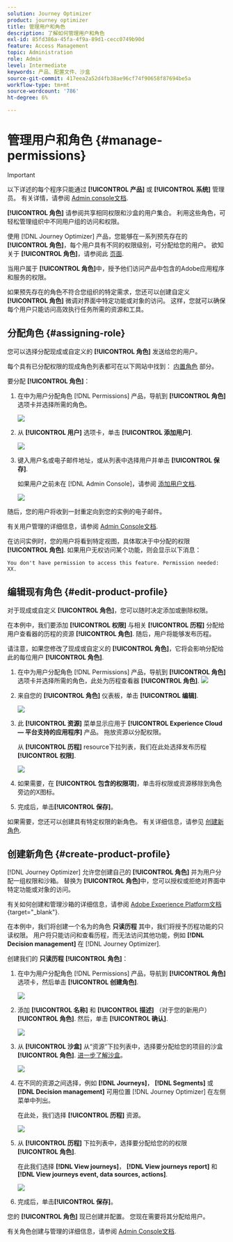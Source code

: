 ```yaml
---
solution: Journey Optimizer
product: journey optimizer
title: 管理用户和角色
description: 了解如何管理用户和角色
exl-id: 85fd386a-45fa-4f9a-89d1-cecc0749b90d
feature: Access Management
topic: Administration
role: Admin
level: Intermediate
keywords: 产品、配置文件、沙盒
source-git-commit: 417eea2a52d4fb38ae96cf74f90658f87694be5a
workflow-type: tm+mt
source-wordcount: '786'
ht-degree: 6%

---
```


# 管理用户和角色 {#manage-permissions}

>[!IMPORTANT]
>
> 以下详述的每个程序只能通过 **[!UICONTROL 产品]** 或 **[!UICONTROL 系统]** 管理员。 有关详情，请参阅 [Admin console文档](https://helpx.adobe.com/enterprise/admin-guide.html/enterprise/using/admin-roles.ug.html).

**[!UICONTROL 角色]** 请参阅共享相同权限和沙盒的用户集合。 利用这些角色，可轻松管理组织中不同用户组的访问和权限。

使用 [!DNL Journey Optimizer] 产品，您能够在一系列预先存在的 **[!UICONTROL 角色]**，每个用户具有不同的权限级别，可分配给您的用户。 欲知关于 **[!UICONTROL 角色]**，请参阅此 [页面](ootb-product-profiles.md).

当用户属于 **[!UICONTROL 角色]**&#x200B;中，授予他们访问产品中包含的Adobe应用程序和服务的权限。

如果预先存在的角色不符合您组织的特定需求，您还可以创建自定义 **[!UICONTROL 角色]** 微调对界面中特定功能或对象的访问。 这样，您就可以确保每个用户只能访问高效执行任务所需的资源和工具。

## 分配角色 {#assigning-role}

您可以选择分配现成或自定义的 **[!UICONTROL 角色]** 发送给您的用户。

每个具有已分配权限的现成角色列表都可在以下网站中找到： [内置角色](ootb-product-profiles.md) 部分。

要分配 **[!UICONTROL 角色]**：

1. 在中为用户分配角色 [!DNL Permissions] 产品，导航到 **[!UICONTROL 角色]** 选项卡并选择所需的角色。

   ![](assets/do-not-localize/access_control_2.png)

1. 从 **[!UICONTROL 用户]** 选项卡，单击 **[!UICONTROL 添加用户]**.

   ![](assets/do-not-localize/access_control_3.png)

1. 键入用户名或电子邮件地址，或从列表中选择用户并单击 **[!UICONTROL 保存]**.

   如果用户之前未在 [!DNL Admin Console]，请参阅 [添加用户文档](https://helpx.adobe.com/enterprise/admin-guide.html/enterprise/using/manage-users-individually.ug.html#add-users).

   ![](assets/do-not-localize/access_control_4.png)

随后，您的用户将收到一封重定向到您的实例的电子邮件。

有关用户管理的详细信息，请参阅 [Admin Console文档](https://helpx.adobe.com/enterprise/admin-guide.html/enterprise/using/manage-users-individually.ug.html).

在访问实例时，您的用户将看到特定视图，具体取决于中分配的权限 **[!UICONTROL 角色]**. 如果用户无权访问某个功能，则会显示以下消息：

`You don't have permission to access this feature. Permission needed: XX.`

## 编辑现有角色 {#edit-product-profile}

对于现成或自定义 **[!UICONTROL 角色]**，您可以随时决定添加或删除权限。

在本例中，我们要添加 **[!UICONTROL 权限]** 与相关 **[!UICONTROL 历程]** 分配给用户查看器的历程的资源 **[!UICONTROL 角色]**. 随后，用户将能够发布历程。

请注意，如果您修改了现成或自定义的 **[!UICONTROL 角色]**，它将会影响分配给此的每位用户 **[!UICONTROL 角色]**.

1. 在中为用户分配角色 [!DNL Permissions] 产品，导航到 **[!UICONTROL 角色]** 选项卡并选择所需的角色，此处为历程查看器 **[!UICONTROL 角色]**.
   ![](assets/do-not-localize/access_control_5.png)

1. 来自您的 **[!UICONTROL 角色]** 仪表板，单击 **[!UICONTROL 编辑]**.

   ![](assets/do-not-localize/access_control_6.png)

1. 此 **[!UICONTROL 资源]** 菜单显示应用于 **[!UICONTROL Experience Cloud — 平台支持的应用程序]** 产品。 拖放资源以分配权限。

   从 **[!UICONTROL 历程]** resource下拉列表，我们在此处选择发布历程 **[!UICONTROL 权限]**.

   ![](assets/do-not-localize/access_control_14.png)

1. 如果需要，在 **[!UICONTROL 包含的权限项]**，单击将权限或资源移除到角色旁边的X图标。

1. 完成后，单击&#x200B;**[!UICONTROL 保存]**。

如果需要，您还可以创建具有特定权限的新角色。 有关详细信息，请参见 [创建新角色](#create-product-profile).

## 创建新角色 {#create-product-profile}

[!DNL Journey Optimizer] 允许您创建自己的 **[!UICONTROL 角色]** 并为用户分配一组权限和沙箱。 替换为 **[!UICONTROL 角色]**&#x200B;中，您可以授权或拒绝对界面中特定功能或对象的访问。

有关如何创建和管理沙箱的详细信息，请参阅 [Adobe Experience Platform文档](https://experienceleague.adobe.com/docs/experience-platform/sandbox/ui/user-guide.html?lang=zh-Hans){target="_blank"}.

在本例中，我们将创建一个名为的角色 **只读历程** 其中，我们将授予历程功能的只读权限。 用户将只能访问和查看历程，而无法访问其他功能，例如 **[!DNL  Decision management]** 在 [!DNL Journey Optimizer].

创建我们的 **只读历程** **[!UICONTROL 角色]**：

1. 在中为用户分配角色 [!DNL Permissions] 产品，导航到 **[!UICONTROL 角色]** 选项卡，然后单击 **[!UICONTROL 创建角色]**.

   ![](assets/do-not-localize/access_control_9.png)

1. 添加 **[!UICONTROL 名称]** 和 **[!UICONTROL 描述]** （对于您的新用户） **[!UICONTROL 角色]**. 然后，单击 **[!UICONTROL 确认]**.

   ![](assets/do-not-localize/access_control_10.png)

1. 从 **[!UICONTROL 沙盒]** 从“资源”下拉列表中，选择要分配给您的项目的沙盒 **[!UICONTROL 角色]**. [进一步了解沙盒](sandboxes.md)。

   ![](assets/do-not-localize/access_control_13.png)

1. 在不同的资源之间选择，例如 **[!DNL Journeys]**， **[!DNL Segments]** 或 **[!DNL Decision management]** 可用位置 [!DNL Journey Optimizer] 在左侧菜单中列出。

   在此处，我们选择 **[!UICONTROL 历程]** 资源。

   ![](assets/do-not-localize/access_control_11.png)

1. 从 **[!UICONTROL 历程]** 下拉列表中，选择要分配给您的的权限 **[!UICONTROL 角色]**.

   在此我们选择 **[!DNL View journeys]**， **[!DNL View journeys report]**  和 **[!DNL View journeys event, data sources, actions]**.

   ![](assets/do-not-localize/access_control_12.png)

1. 完成后，单击&#x200B;**[!UICONTROL 保存]**。

您的 **[!UICONTROL 角色]** 现已创建并配置。 您现在需要将其分配给用户。

有关角色创建与管理的详细信息，请参阅 [Admin Console文档](https://experienceleague.adobe.com/docs/experience-platform/access-control/abac/permissions-ui/roles.html?lang=zh-Hans).